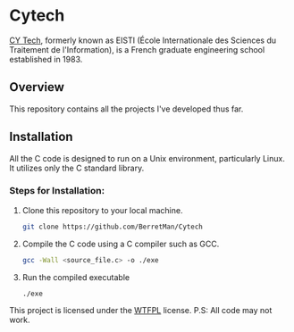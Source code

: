 # Cytech
[CY Tech](https://cytech.cyu.fr/), formerly known as EISTI (École Internationale des Sciences du Traitement de l'Information), is a French graduate engineering school established in 1983.

## Overview
This repository contains all the projects I've developed thus far.

## Installation
All the C code is designed to run on a Unix environment, particularly Linux. It utilizes only the C standard library.

### Steps for Installation:
1. Clone this repository to your local machine.
   ```bash
   git clone https://github.com/BerretMan/Cytech
    ```
2. Compile the C code using a C compiler such as GCC.
    ```bash
    gcc -Wall <source_file.c> -o ./exe
     ```
3. Run the compiled executable
    ```bash
    ./exe
     ```
This project is licensed under the [WTFPL](https://choosealicense.com/licenses/wtfpl/) license. P.S: All code may not work. 
